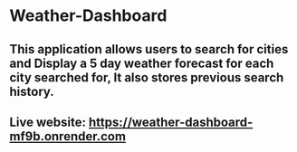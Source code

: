 # Weather-Dashboard

## This application allows users to search for cities and Display a 5 day weather forecast for each city searched for, It also stores previous search history.

## Live website: https://weather-dashboard-mf9b.onrender.com

